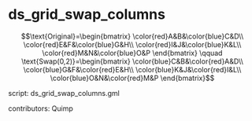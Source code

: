 ds_grid_swap_columns
====================

$$\text{Original}=\begin{bmatrix}
\color{red}A&B&\color{blue}C&D\\
\color{red}E&F&\color{blue}G&H\\
\color{red}I&J&\color{blue}K&L\\
\color{red}M&N&\color{blue}O&P
\end{bmatrix}
\qquad \text{Swap(0,2)}=\begin{bmatrix}
\color{blue}C&B&\color{red}A&D\\
\color{blue}G&F&\color{red}E&H\\
\color{blue}K&J&\color{red}I&L\\
\color{blue}O&N&\color{red}M&P
\end{bmatrix}$$

script: ds_grid_swap_columns.gml

contributors: Quimp
